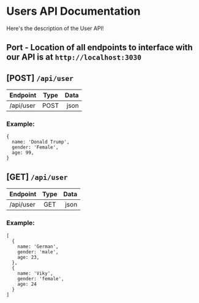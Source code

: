 # Users API Documentation
Here's the description of the User API! 

## Port - Location of all endpoints to interface with our API is at `http://localhost:3030`

## [POST] `/api/user`
| Endpoint      | Type          | Data  |
| ------------- |:-------------:| -----:|
| /api/user     | POST | json |

### Example:
```
{
  name: 'Donald Trump',
  gender: 'Female',
  age: 99,
}
```

## [GET] `/api/user`
| Endpoint      | Type          | Data  |
| ------------- |:-------------:| -----:|
| /api/user     | GET | json |

### Example:
```
[
  {
    name: 'German',
    gender: 'male',
    age: 23,
  },
  {
    name: 'Viky',
    gender: 'female',
    age: 24
  }
]
```